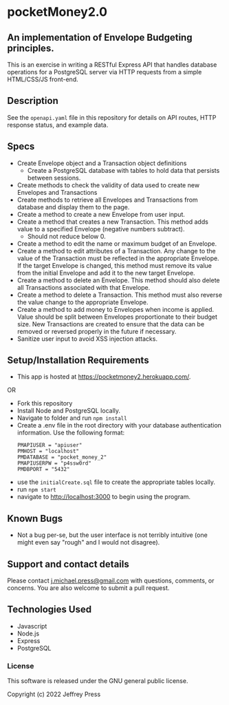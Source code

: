 # pocketMoney2.0
## An implementation of Envelope Budgeting principles.

This is an exercise in writing a RESTful Express API that handles database operations for a PostgreSQL server via  HTTP requests from a simple HTML/CSS/JS front-end. 

## Description
See the `openapi.yaml` file in this repository for details on API routes, HTTP response status, and example data.

## Specs
+ Create Envelope object and a Transaction object definitions
   + Create a PostgreSQL database with tables to hold data that persists between sessions.
+ Create methods to check the validity of data used to create new Envelopes and Transactions
+ Create methods to retrieve all Envelopes and Transactions from database and display them to the page.
+ Create a method to create a new Envelope from user input.
+ Create a method that creates a new Transaction. This method adds value to a specified Envelope (negative numbers subtract). 
   + Should not reduce below 0.
+ Create a method to edit the name or maximum budget of an Envelope.
+ Create a method to edit attributes of a Transaction. Any change to the value of the Transaction must be reflected in the appropriate Envelope. If the target Envelope is changed, this method must remove its value from the initial Envelope and add it to the new target Envelope.
+ Create a method to delete an Envelope. This method should also delete all Transactions associated with that Envelope.
+ Create a method to delete a Transaction. This method must also reverse the value change to the appropriate Envelope.
+ Create a method to add money to Envelopes when income is applied. Value should be split between Envelopes proportionate to their budget size. New Transactions are created to ensure that the data can be removed or reversed properly in the future if necessary.
+ Sanitize user input to avoid XSS injection attacks.

## Setup/Installation Requirements
+ This app is hosted at <https://pocketmoney2.herokuapp.com/>.

OR

+ Fork this repository
+ Install Node and PostgreSQL locally.
+ Navigate to folder and run `npm install`
+ Create a .env file in the root directory with your database authentication information. Use the following format:
    ```
    PMAPIUSER = "apiuser"
    PMHOST = "localhost"
    PMDATABASE = "pocket_money_2"
    PMAPIUSERPW = "p4ssw0rd"
    PMDBPORT = "5432"
    ```
+ use the `initialCreate.sql` file to create the appropriate tables locally.
+ run `npm start`
+ navigate to <http://localhost:3000> to begin using the program.

## Known Bugs
+ Not a bug per-se, but the user interface is not terribly intuitive (one might even say "rough" and I would not disagree).

## Support and contact details
Please contact j.michael.press@gmail.com with questions, comments, or concerns. You are also welcome to submit a pull request.

## Technologies Used
+ Javascript
+ Node.js
+ Express
+ PostgreSQL

### License
This software is released under the GNU general public license.

Copyright (c) 2022 Jeffrey Press
